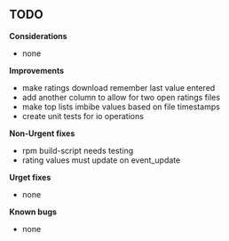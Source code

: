 
## TODO

**Considerations**
* none

**Improvements**
* make ratings download remember last value entered
* add another column to allow for two open ratings files
* make top lists imbibe values based on file timestamps
* create unit tests for io operations

**Non-Urgent fixes**
* rpm build-script needs testing
* rating values must update on event_update

**Urget fixes**
* none

**Known bugs**
* none

